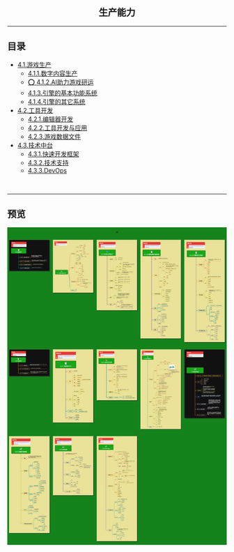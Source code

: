 <h2 align="center">生产能力</h2>

----

## 目录

* [4.1.游戏生产](4.1.游戏生产.md)
  * [4.1.1.数字内容生产](4.1.1.数字内容生产.md)
  * [⭕ 4.1.2.AI助力游戏研运](4.1.2.AI助力游戏生产.md)
  * [4.1.3.引擎的基本功能系统](4.1.3.引擎的基本功能系统.md)
  * [4.1.4.引擎的其它系统](4.1.4.引擎的其它系统.md)
* [4.2.工具开发](4.2.工具开发.md)
  * [4.2.1.编辑器开发](4.2.1.编辑器开发.md)
  * [4.2.2.工具开发与应用](4.2.2.工具开发与应用.md)
  * [4.2.3.游戏数据文件](4.2.3.游戏数据文件.md)
* [4.3.技术中台](4.3.技术中台.md)
  * [4.3.1.快速开发框架](4.3.1.快速开发框架.md)
  * [4.3.2.技术支持](4.3.2.技术支持.md)
  * [4.3.3.DevOps](4.3.3.DevOps.md)

<br/>

----


## 预览
![图片加载中...](../../overview/4.生产能力.png)



